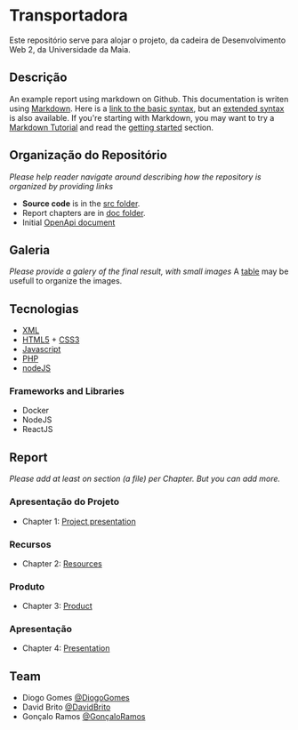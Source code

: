 # Transportadora

Este repositório serve para alojar o projeto, da cadeira de Desenvolvimento Web 2, da Universidade da Maia.

## Descrição

An example report using markdown on Github. This documentation is writen using [Markdown](https://www.markdownguide.org/). Here is a [link to the basic syntax](https://www.markdownguide.org/basic-syntax), but an [extended syntax](https://www.markdownguide.org/extended-syntax/) is also available. If you're starting with Markdown, you may want to try a [Markdown Tutorial](https://www.markdowntutorial.com/) and read the [getting started](https://www.markdownguide.org/getting-started/) section.

## Organização do Repositório


_Please help reader navigate around describing how the repository is organized by providing links_
* **Source code** is in the [src folder](src/).
* Report chapters are in [doc folder](doc/).
* Initial [OpenApi document](api/openapi.yaml)

## Galeria

_Please provide a galery of the final result, with small images_
A [table](https://www.markdownguide.org/extended-syntax/#tables) may be usefull to organize the images.

## Tecnologias


* [XML](https://www.w3.org/XML/)
* [HTML5](https://html.spec.whatwg.org/multipage/) + [CSS3](https://www.w3.org/Style/CSS/)
* [Javascript](https://developer.mozilla.org/en-US/docs/Learn/JavaScript)
* [PHP](https://www.php.net/)
* [nodeJS](https://nodejs.org/en/)


### Frameworks and Libraries

* Docker
* NodeJS
* ReactJS

## Report
_Please add at least on section (a file) per Chapter. But you can add more._

### Apresentação do Projeto
* Chapter 1: [Project presentation](doc/c1.md)
### Recursos
* Chapter 2: [Resources](doc/c2.md)
### Produto
* Chapter 3: [Product](doc/c3.md)
### Apresentação
* Chapter 4: [Presentation](doc/c4.md)

## Team
* Diogo Gomes [@DiogoGomes](https://github.com/diogogomes-pt)
* David Brito [@DavidBrito](https://github.com/DavidBrito12)
* Gonçalo Ramos [@GonçaloRamos](https://github.com/Goncalo08)
